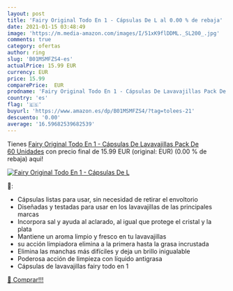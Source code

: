 ```yaml
---
layout: post
title: 'Fairy Original Todo En 1 - Cápsulas De L al 0.00 % de rebaja'
date: 2021-01-15 03:48:49
image: 'https://m.media-amazon.com/images/I/51xK9flDDML._SL200_.jpg'
comments: true
category: ofertas
author: ring
slug: 'B01MSMFZS4-es'
actualPrice: 15.99 EUR
currency: EUR
price: 15.99
comparePrice:  EUR
prodname: 'Fairy Original Todo En 1 - Cápsulas De Lavavajillas Pack De 60 Unidades'
country: 'es'
flag: '🇪🇸'
buyurl: 'https://www.amazon.es/dp/B01MSMFZS4/?tag=tolees-21'
descuento: '0.00'
average: '16.59682539682539'
---
```


Tienes [Fairy Original Todo En 1 - Cápsulas De Lavavajillas Pack De 60 Unidades](https://www.amazon.es/dp/B01MSMFZS4/?tag=tolees-21) con precio final de  15.99 EUR (original:  EUR) (0.00 %  de rebaja) aqui!

[![Fairy Original Todo En 1 - Cápsulas De L](https://m.media-amazon.com/images/I/51xK9flDDML._SL200_.jpg)](https://www.amazon.es/dp/B01MSMFZS4/?tag=tolees-21)

🔎:

- Cápsulas listas para usar, sin necesidad de retirar el envoltorio
- Diseñadas y testadas para usar en los lavavajillas de las principales marcas
- Incorpora sal y ayuda al aclarado, al igual que protege el cristal y la plata
- Mantiene un aroma limpio y fresco en tu lavavajillas
- su acción limpiadora elimina a la primera hasta la grasa incrustada
- Elimina las manchas más difíciles y deja un brillo inigualable
- Poderosa acción de limpieza con líquido antigrasa
- Cápsulas de lavavajillas fairy todo en 1

[🛒 Comprar!!!](https://www.amazon.es/dp/B01MSMFZS4/?tag=tolees-21)
